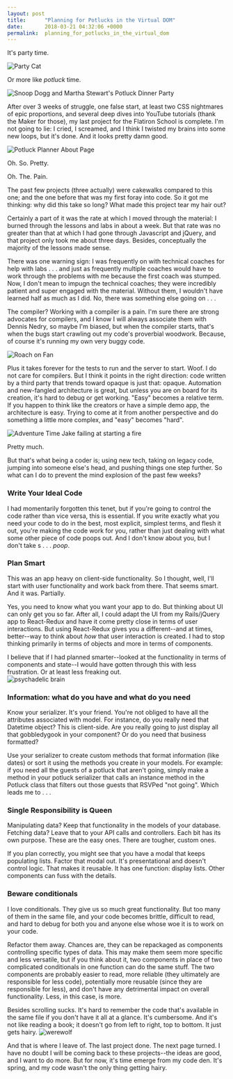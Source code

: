 ```yaml
---
layout: post
title:      "Planning for Potlucks in the Virtual DOM"
date:       2018-03-21 04:32:06 +0000
permalink:  planning_for_potlucks_in_the_virtual_dom
---
```


It's party time.

![Party Cat](https://i.imgur.com/YorPdUF.gif)

Or more like *potluck* time.

![Snoop Dogg and Martha Stewart's Potluck Dinner Party](https://i.imgur.com/H1LbweG.gif)

After over 3 weeks of struggle, one false start, at least two CSS nightmares of epic proportions, and several deep dives into YouTube tutorials (thank the Maker for those), my last project for the Flatiron School is complete. I'm not going to lie: I cried, I screamed, and I think I twisted my brains into some new loops, but it's done. And it looks pretty damn good.

![Potluck Planner About Page](https://i.imgur.com/mYqFfZR.png)

Oh. So. Pretty.

Oh. The. Pain.

The past few projects (three actually) were cakewalks compared to this one; and the one before that was my first foray into code. So it got me thinking: why did this take so long? What made this project tear my hair out?

Certainly a part of it was the rate at which I moved through the material: I burned through the lessons and labs in about a week. But that rate was no greater than that at which I had gone through Javascript and jQuery, and that project only took me about three days. Besides, conceptually the majority of the lessons made sense.

There was one warning sign: I was frequently on with technical coaches for help with labs . . . and just as frequently multiple coaches would have to work through the problems with me because the first coach was stumped. Now, I don't mean to impugn the technical coaches; they were incredibly patient and super engaged with the material. Without them, I wouldn't have learned half as much as I did. No, there was something else going on . . .

The compiler? Working with a compiler is a pain. I'm sure there are strong advocates for compilers, and I know I will always associate them with Dennis Nedry, so maybe I'm biased, but when the compiler starts, that's when the bugs start crawling out my code's proverbial woodwork. Because, of course it's running my own very buggy code.

![Roach on Fan](https://i.imgur.com/CxkoWg8.gif)

Plus it takes forever for the tests to run and the server to start. Woof. I do not care for compilers. But I think it points in the right direction: code written by a third party that trends toward opaque is just that: opaque. Automation and new-fangled architecture is great, but unless you are on board for its creation, it's hard to debug or get working. "Easy" becomes a relative term. If you happen to think like the creators or have a simple demo app, the architecture is easy. Trying to come at it from another perspective and do something a little more complex, and "easy" becomes "hard".

![Adventure Time Jake failing at starting a fire](https://i.imgur.com/kwC2wP9.gif)

Pretty much.

But that's what being a coder is; using new tech, taking on legacy code, jumping into someone else's head, and pushing things one step further. So what can I do to prevent the mind explosion of the past few weeks?

### **Write Your Ideal Code**

I had momentarily forgotten this tenet, but if you're going to control the code rather than vice versa, this is essential. If you write exactly what you need your code to do in the best, most explicit, simplest terms, and flesh it out, you're making the code work for you, rather than just dealing with what some other piece of code poops out. And I don't know about you, but I don't take s . . . *poop*.

### **Plan Smart**

This was an app heavy on client-side functionality. So I thought, well, I'll start with user functionality and work back from there. That seems smart. And it was. Partially.

Yes, you need to know what you want your app to do. But thinking about UI can only get you so far. After all, I could adapt the UI from my Rails/jQuery app to React-Redux and have it come pretty close in terms of user interactions. But using React-Redux gives you a different--and at times, better--way to think about *how* that user interaction is created. I had to stop thinking primarily in terms of objects and more in terms of components.

I believe that if I had planned smarter--looked at the functionality in terms of components and state--I would have gotten through this with less frustration. Or at least less freaking out.  
![psychadelic brain](https://i.imgur.com/yiEb9Wq.gif)

### **Information: what do you have and what do you need**

Know your serializer. It's your friend. You're not obliged to have all the attributes associated with model. For instance, do you really need that Datetime object? This is client-side. Are you really going to just display all that gobbledygook in your component? Or do you need that business formatted?

Use your serializer to create custom methods that format information (like dates) or sort it using the methods you create in your models. For example: if you need all the guests of a potluck that aren't going, simply make a method in your potluck serializer that calls an instance method in the Potluck class that filters out those guests that RSVPed "not going". Which leads me to . . .

### **Single Responsibility is Queen**

Manipulating data? Keep that functionality in the models of your database. Fetching data? Leave that to your API calls and controllers. Each bit has its own purpose. These are the easy ones. There are tougher, custom ones.

If you plan correctly, you might see that you have a modal that keeps populating lists. Factor that modal out. It's presentational and doesn't control logic. That makes it reusable. It has one function: display lists. Other components can fuss with the details.

### **Beware conditionals**

I love conditionals. They give us so much great functionality. But too many of them in the same file, and your code becomes brittle, difficult to read, and hard to debug for both you and anyone else whose woe it is to work on your code.

Refactor them away. Chances are, they can be repackaged as components controlling specific types of data. This may make them seem more specific and less versatile, but if you think about it, two components in place of two complicated conditionals in one function can do the same stuff. The two components are probably easier to read, more reliable (they ultimately are responsible for less code), potentially more reusable (since they are responsible for less), and don't have any detrimental impact on overall functionality. Less, in this case, is more.

Besides scrolling sucks. It's hard to remember the code that's available in the same file if you don't have it all at a glance. It's cumbersome. And it's not like reading a book; it doesn't go from left to right, top to bottom. It just gets hairy.
![werewolf](https://i.imgur.com/HoJ558h.gif)

And that is where I leave of. The last project done. The next page turned. I have no doubt I will be coming back to these projects--the ideas are good, and I want to do more. But for now, it's time emerge from my code den. It's spring, and my code wasn't the only thing getting hairy.
